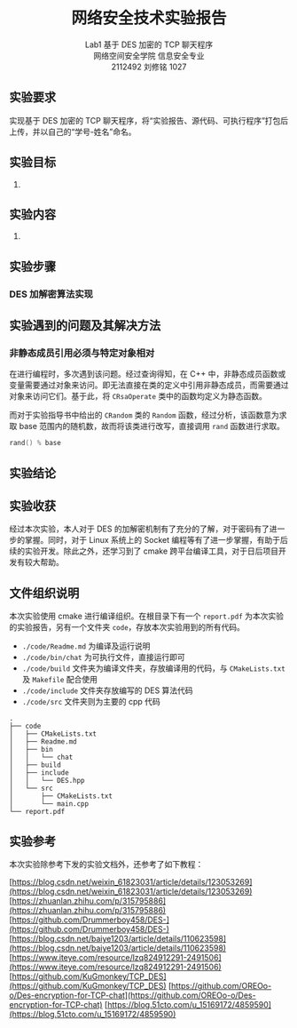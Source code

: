 # <center>**网络安全技术实验报告**</center>

<center>Lab1 基于 DES 加密的 TCP 聊天程序</center>

<center> 网络空间安全学院 信息安全专业</center>

<center> 2112492 刘修铭 1027</center>

## 实验要求

实现基于 DES 加密的 TCP 聊天程序，将“实验报告、源代码、可执行程序”打包后上传，并以自己的“学号-姓名”命名。



## 实验目标 

1. 



## 实验内容

1. 



## 实验步骤

### DES 加解密算法实现



## 实验遇到的问题及其解决方法

### 非静态成员引用必须与特定对象相对

在进行编程时，多次遇到该问题。经过查询得知，在 C++ 中，非静态成员函数或变量需要通过对象来访问。即无法直接在类的定义中引用非静态成员，而需要通过对象来访问它们。基于此，将 `CRsaOperate` 类中的函数均定义为静态函数。

而对于实验指导书中给出的 `CRandom` 类的 `Random` 函数，经过分析，该函数意为求取 base 范围内的随机数，故而将该类进行改写，直接调用 `rand` 函数进行求取。

```c++
rand() % base
```



## 实验结论



## 实验收获

经过本次实验，本人对于 DES 的加解密机制有了充分的了解，对于密码有了进一步的掌握。同时，对于 Linux 系统上的 Socket 编程等有了进一步掌握，有助于后续的实验开发。除此之外，还学习到了 cmake 跨平台编译工具，对于日后项目开发有较大帮助。



## 文件组织说明

本次实验使用 cmake 进行编译组织。在根目录下有一个 `report.pdf` 为本次实验的实验报告，另有一个文件夹 `code`，存放本次实验用到的所有代码。

*  `./code/Readme.md` 为编译及运行说明
* `./code/bin/chat` 为可执行文件，直接运行即可
* `./code/build` 文件夹为编译文件夹，存放编译用的代码，与 `CMakeLists.txt` 及 `Makefile` 配合使用
* `./code/include` 文件夹存放编写的 DES 算法代码
* `./code/src` 文件夹则为主要的 cpp 代码

```shell
.
├── code
│   ├── CMakeLists.txt
│   ├── Readme.md
│   ├── bin
│   │   └── chat
│   ├── build
│   ├── include
│   │   └── DES.hpp
│   └── src
│       ├── CMakeLists.txt
│       └── main.cpp
└── report.pdf
```



## 实验参考

本次实验除参考下发的实验文档外，还参考了如下教程：

[https://blog.csdn.net/weixin_61823031/article/details/123053269](https://blog.csdn.net/weixin_61823031/article/details/123053269)
[https://zhuanlan.zhihu.com/p/315795886](https://zhuanlan.zhihu.com/p/315795886)
[https://github.com/Drummerboy458/DES-](https://github.com/Drummerboy458/DES-)
[https://blog.csdn.net/baiye1203/article/details/110623598](https://blog.csdn.net/baiye1203/article/details/110623598)
[https://www.iteye.com/resource/lzq824912291-2491506](https://www.iteye.com/resource/lzq824912291-2491506)
[https://github.com/KuGmonkey/TCP_DES](https://github.com/KuGmonkey/TCP_DES)
[https://github.com/OREOo-o/Des-encryption-for-TCP-chat](https://github.com/OREOo-o/Des-encryption-for-TCP-chat)
[https://blog.51cto.com/u_15169172/4859590](https://blog.51cto.com/u_15169172/4859590)
